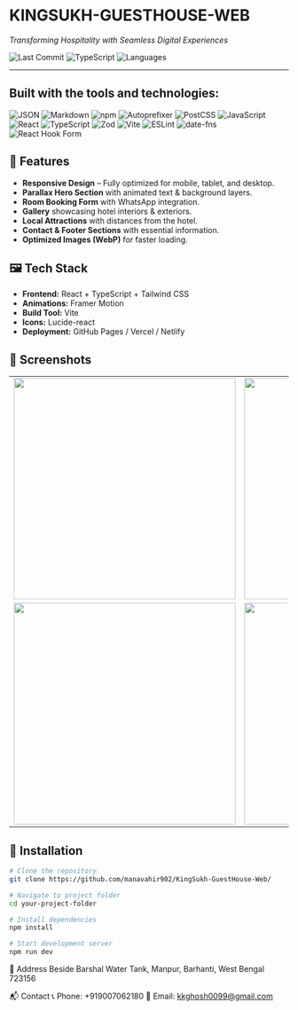 # KINGSUKH-GUESTHOUSE-WEB

*Transforming Hospitality with Seamless Digital Experiences*

![Last Commit](https://img.shields.io/github/last-commit/manavahir902/KingSukh-GuestHouse-Web?label=last%20commit)
![TypeScript](https://img.shields.io/badge/typescript-94.8%25-blue)
![Languages](https://img.shields.io/badge/languages-4-lightgrey)

---

## Built with the tools and technologies:

![JSON](https://img.shields.io/badge/JSON-000000?style=for-the-badge&logo=json&logoColor=white)
![Markdown](https://img.shields.io/badge/Markdown-000000?style=for-the-badge&logo=markdown&logoColor=white)
![npm](https://img.shields.io/badge/npm-CB3837?style=for-the-badge&logo=npm&logoColor=white)
![Autoprefixer](https://img.shields.io/badge/Autoprefixer-DD3735?style=for-the-badge&logo=autoprefixer&logoColor=white)
![PostCSS](https://img.shields.io/badge/PostCSS-DD3A0A?style=for-the-badge&logo=postcss&logoColor=white)
![JavaScript](https://img.shields.io/badge/JavaScript-F7DF1E?style=for-the-badge&logo=javascript&logoColor=black)
![React](https://img.shields.io/badge/React-20232A?style=for-the-badge&logo=react&logoColor=61DAFB)
![TypeScript](https://img.shields.io/badge/TypeScript-3178C6?style=for-the-badge&logo=typescript&logoColor=white)
![Zod](https://img.shields.io/badge/Zod-3E67B1?style=for-the-badge&logo=zod&logoColor=white)
![Vite](https://img.shields.io/badge/Vite-646CFF?style=for-the-badge&logo=vite&logoColor=white)
![ESLint](https://img.shields.io/badge/ESLint-4B32C3?style=for-the-badge&logo=eslint&logoColor=white)
![date-fns](https://img.shields.io/badge/datefns-FF6A6A?style=for-the-badge&logo=date-fns&logoColor=white)
![React Hook Form](https://img.shields.io/badge/React%20Hook%20Form-EC5990?style=for-the-badge&logo=reacthookform&logoColor=white)


## 🌟 Features
- **Responsive Design** – Fully optimized for mobile, tablet, and desktop.
- **Parallax Hero Section** with animated text & background layers.
- **Room Booking Form** with WhatsApp integration.
- **Gallery** showcasing hotel interiors & exteriors.
- **Local Attractions** with distances from the hotel.
- **Contact & Footer Sections** with essential information.
- **Optimized Images (WebP)** for faster loading.

## 🖼️ Tech Stack
- **Frontend:** React + TypeScript + Tailwind CSS
- **Animations:** Framer Motion
- **Build Tool:** Vite
- **Icons:** Lucide-react
- **Deployment:** GitHub Pages / Vercel / Netlify

## 📸 Screenshots
| | | |
|---|---|---|
| <img src="https://github.com/user-attachments/assets/6a4aad13-4825-4bdc-a6d7-7c6b923ebb9c" width="400"/> | <img src="https://github.com/user-attachments/assets/e1d58076-3fe7-444b-8eed-70a567b6facd" width="400"/> | <img src="https://github.com/user-attachments/assets/6de39e0f-0c03-442b-8b27-6909781f250f" width="400"/> |
| <img src="https://github.com/user-attachments/assets/6166c813-eb10-445d-ab61-21391df9ff60" width="400"/> | <img src="https://github.com/user-attachments/assets/6ff0194b-2b21-49ce-8e11-65bd9ecc7315" width="400"/> | <img src="https://github.com/user-attachments/assets/ac4716a4-79a9-4556-9d35-5a7f057956d4" width="400"/> |




## 🚀 Installation
```bash
# Clone the repository
git clone https://github.com/manavahir902/KingSukh-GuestHouse-Web/

# Navigate to project folder
cd your-project-folder

# Install dependencies
npm install

# Start development server
npm run dev

```


📍 Address
Beside Barshal Water Tank, Manpur, Barhanti, West Bengal 723156


📬 Contact
📞 Phone: +919007062180
📧 Email:  kkghosh0099@gmail.com


